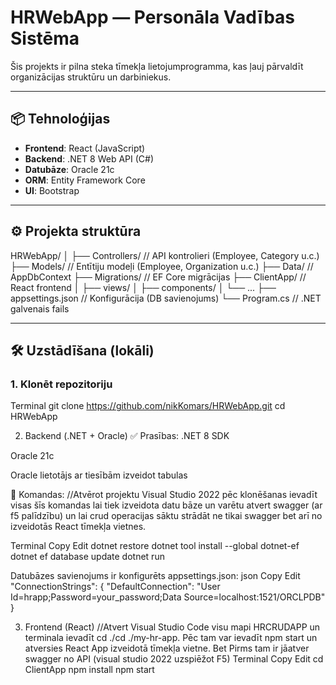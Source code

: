 # HRWebApp — Personāla Vadības Sistēma

Šis projekts ir pilna steka tīmekļa lietojumprogramma, kas ļauj pārvaldīt organizācijas struktūru un darbiniekus.

---

## 📦 Tehnoloģijas
- **Frontend**: React (JavaScript)
- **Backend**: .NET 8 Web API (C#)
- **Datubāze**: Oracle 21c
- **ORM**: Entity Framework Core
- **UI**: Bootstrap

---

## ⚙️ Projekta struktūra
HRWebApp/
│
├── Controllers/ // API kontrolieri (Employee, Category u.c.)
├── Models/ // Entītiju modeļi (Employee, Organization u.c.)
├── Data/ // AppDbContext
├── Migrations/ // EF Core migrācijas
├── ClientApp/ // React frontend
│ ├── views/
│ ├── components/
│ └── ...
├── appsettings.json // Konfigurācija (DB savienojums)
└── Program.cs // .NET galvenais fails



---

## 🛠️ Uzstādīšana (lokāli)

### 1. Klonēt repozitoriju

Terminal
git clone https://github.com/nikKomars/HRWebApp.git
cd HRWebApp


2. Backend (.NET + Oracle)
✅ Prasības:
.NET 8 SDK

Oracle 21c

Oracle lietotājs ar tiesībām izveidot tabulas

🧱 Komandas: //Atvērot projektu Visual Studio 2022 pēc klonēšanas ievadīt visas šīs komandas lai tiek izveidota datu bāze un varētu atvert swagger (ar f5 palīdzību) un lai crud operacijas sāktu strādāt ne tikai swagger bet arī no izveidotās React tīmekļa vietnes.

Terminal
Copy
Edit
dotnet restore
dotnet tool install --global dotnet-ef
dotnet ef database update
dotnet run

Datubāzes savienojums ir konfigurēts appsettings.json:
json
Copy
Edit
"ConnectionStrings": {
  "DefaultConnection": "User Id=hrapp;Password=your_password;Data Source=localhost:1521/ORCLPDB"
}

3. Frontend (React) //Atvert Visual Studio Code visu mapi HRCRUDAPP un terminala ievadīt cd ./cd ./my-hr-app. Pēc tam var ievadīt npm start un atversies React App izveidotā tīmekļa vietne. Bet Pirms tam ir jāatver swagger no API (visual studio 2022 uzspiēžot F5)
Terminal
Copy
Edit
cd ClientApp
npm install
npm start
